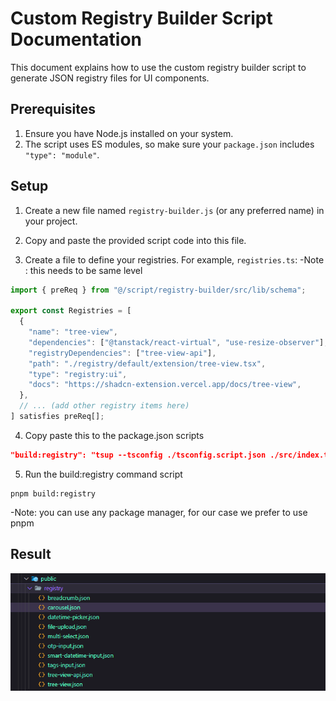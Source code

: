 # Custom Registry Builder Script Documentation

This document explains how to use the custom registry builder script to generate JSON registry files for UI components.

## Prerequisites

1. Ensure you have Node.js installed on your system.
2. The script uses ES modules, so make sure your `package.json` includes `"type": "module"`.

## Setup

1. Create a new file named `registry-builder.js` (or any preferred name) in your project.

2. Copy and paste the provided script code into this file.

3. Create a file to define your registries. For example, `registries.ts`:
-Note : this needs to be same level

```javascript
import { preReq } from "@/script/registry-builder/src/lib/schema";

export const Registries = [
  {
    "name": "tree-view",
    "dependencies": ["@tanstack/react-virtual", "use-resize-observer"],
    "registryDependencies": ["tree-view-api"],
    "path": "./registry/default/extension/tree-view.tsx",
    "type": "registry:ui",
    "docs": "https://shadcn-extension.vercel.app/docs/tree-view",
  },
  // ... (add other registry items here)
] satisfies preReq[];
```

4. Copy paste this to the package.json scripts  

```json
"build:registry": "tsup --tsconfig ./tsconfig.script.json ./src/index.ts --target es2022 --format cjs --clean --metafile & node ./dist/index.js",
```


5. Run the build:registry command script

```shell
pnpm build:registry
```

-Note: you can use any package manager, for our case we prefer to use pnpm

## Result 

![result](/assets/result.png)